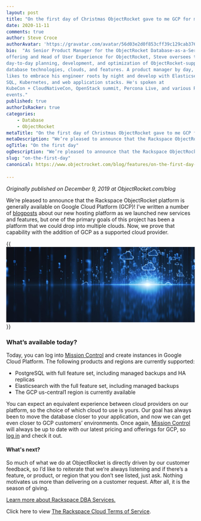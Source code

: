 ```yaml
---
layout: post
title: "On the first day of Christmas ObjectRocket gave to me GCP for my DBAAS "
date: 2020-11-11
comments: true
author: Steve Croce
authorAvatar: 'https://gravatar.com/avatar/56d03e2d0f853cff39c129cab3761d49'
bio:  "As Senior Product Manager for the ObjectRocket Database-as-a-Service
offering and Head of User Experience for ObjectRocket, Steve oversees the
day-to-day planning, development, and optimization of ObjectRocket-supported
database technologies, clouds, and features. A product manager by day, he still
likes to embrace his engineer roots by night and develop with Elasticsearch,
SQL, Kubernetes, and web application stacks. He's spoken at
KubeCon + CloudNativeCon, OpenStack summit, Percona Live, and various Rackspace
events."
published: true
authorIsRacker: true
categories:
    - Database
    - ObjectRocket
metaTitle: "On the first day of Christmas ObjectRocket gave to me GCP for my DBAAS"
metaDescription: "We’re pleased to announce that the Rackspace ObjectRocket platform is generally available on Google Cloud Platform (GCP)!"
ogTitle: "On the first day"
ogDescription: "We’re pleased to announce that the Rackspace ObjectRocket platform is generally available on Google Cloud Platform (GCP)!"
slug: "on-the-first-day"
canonical: https://www.objectrocket.com/blog/features/on-the-first-day-of-christmas-objectrocket-gave-to-me-gcp-for-my-dbaas/

---
```


*Originally published on December 9, 2019 at ObjectRocket.com/blog*

We’re pleased to announce that the Rackspace ObjectRocket platform is generally available on Google Cloud Platform (GCP)! I’ve written a number of [blogposts](https://www.objectrocket.com/blog/) about our new hosting platform as we launched new services and features, but one of the primary goals of this project has been a platform that we could drop into multiple clouds. Now, we prove that capability with the addition of GCP as a supported cloud provider.

<!--more-->

{{<img src="picture1.jpg" title="" alt="">}}

### What’s available today?

Today, you can log into [Mission Control](https://auth.objectrocket.cloud/login?state=g6Fo2SB5VURYVUxLdWxRclNiVXA4V09QUUNYYlVRUGpUb3VWNKN0aWTZIFhZWms2VkZoSDhodFNWdXBvNlkwLWgzQUo2a0puYjh2o2NpZNkgVFpENzVQcm55b1pBSUNtSjNSYjJHMEw4VkM0bzBib2M&client=TZD75PrnyoZAICmJ3Rb2G0L8VC4o0boc&protocol=oauth2&response_type=token%20id_token&nonce=368fc1db-1f4f-46f4-904a-f7a47f1a85b8&scope=openid%20email%20name&redirect_uri=https%3A%2F%2Fapp.objectrocket.cloud%2Fsession-callback&audience=https%3A%2F%2Fapi.objectrocket.cloud&_ga=2.181638115.579553409.1604936705-1358969005.1602515327&__hsfp=3796701661&__hstc=227540674.6c2da1a33c3f4e98dc8ac794308ed907.1602515328573.1605034991934.1605037280860.109&__hssc=227540674.1.1605037280860) and create instances in Google Cloud Platform. The following products and regions are currently supported: 

+ PostgreSQL with full feature set, including managed backups and HA replicas
+ Elasticsearch with the full feature set, including managed backups
+ The GCP us-central1 region is currently available

You can expect an equivalent experience between cloud providers on our platform, so the choice of which cloud to use is yours. Our goal has always been to move the database closer to your application, and now we can get even closer to GCP customers’ environments. Once again, [Mission Control](https://auth.objectrocket.cloud/login?state=g6Fo2SB0cm11RFFMejFHWERtWlVmUlFGM2hKY1E4QmZCdHVUMqN0aWTZIFNXVFFOOEprUVliLVJaTXhKektZSWs2YkZJQmp4UHhho2NpZNkgVFpENzVQcm55b1pBSUNtSjNSYjJHMEw4VkM0bzBib2M&client=TZD75PrnyoZAICmJ3Rb2G0L8VC4o0boc&protocol=oauth2&response_type=token%20id_token&nonce=6be576d3-ae60-424e-9976-d7a09ac9b39d&scope=openid%20email%20name&redirect_uri=https%3A%2F%2Fapp.objectrocket.cloud%2Fsession-callback&audience=https%3A%2F%2Fapi.objectrocket.cloud&_ga=2.191167598.579553409.1604936705-1358969005.1602515327&__hsfp=3796701661&__hstc=227540674.6c2da1a33c3f4e98dc8ac794308ed907.1602515328573.1605037280860.1605045874937.110&__hssc=227540674.1.1605045874937) will always be up to date with our latest pricing and offerings for GCP, so [log in](https://auth.objectrocket.cloud/login?state=g6Fo2SB0cm11RFFMejFHWERtWlVmUlFGM2hKY1E4QmZCdHVUMqN0aWTZIFNXVFFOOEprUVliLVJaTXhKektZSWs2YkZJQmp4UHhho2NpZNkgVFpENzVQcm55b1pBSUNtSjNSYjJHMEw4VkM0bzBib2M&client=TZD75PrnyoZAICmJ3Rb2G0L8VC4o0boc&protocol=oauth2&response_type=token%20id_token&nonce=6be576d3-ae60-424e-9976-d7a09ac9b39d&scope=openid%20email%20name&redirect_uri=https%3A%2F%2Fapp.objectrocket.cloud%2Fsession-callback&audience=https%3A%2F%2Fapi.objectrocket.cloud&_ga=2.191167598.579553409.1604936705-1358969005.1602515327&__hsfp=3796701661&__hstc=227540674.6c2da1a33c3f4e98dc8ac794308ed907.1602515328573.1605037280860.1605045874937.110&__hssc=227540674.1.1605045874937) and check it out.

#### What's next?

So much of what we do at ObjectRocket is directly driven by our customer feedback, so I’d like to reiterate that we’re always listening and if there’s a feature, or product, or region that you don’t see listed, just ask. Nothing motivates us more than delivering on a customer request. After all, it is the season of giving.

<a class="cta teal" id="cta" href="https://www.rackspace.com/data/dba-services">Learn more about Rackspace DBA Services.</a>

Click here to view [The Rackspace Cloud Terms of Service](https://www.rackspace.com/cloud/legal/).